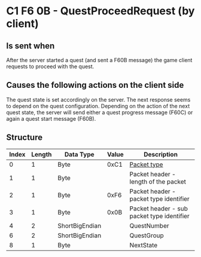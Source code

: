 # C1 F6 0B - QuestProceedRequest (by client)

## Is sent when

After the server started a quest (and sent a F60B message) the game client requests to proceed with the quest.

## Causes the following actions on the client side

The quest state is set accordingly on the server. The next response seems to depend on the quest configuration. Depending on the action of the next quest state, the server will send either a quest progress message (F60C) or again a quest start message (F60B).

## Structure

| Index | Length | Data Type | Value | Description |
|-------|--------|-----------|-------|-------------|
| 0 | 1 |   Byte   | 0xC1  | [Packet type](PacketTypes.md) |
| 1 | 1 |    Byte   |      | Packet header - length of the packet |
| 2 | 1 |    Byte   | 0xF6  | Packet header - packet type identifier |
| 3 | 1 |    Byte   | 0x0B  | Packet header - sub packet type identifier |
| 4 | 2 | ShortBigEndian |  | QuestNumber |
| 6 | 2 | ShortBigEndian |  | QuestGroup |
| 8 | 1 | Byte |  | NextState |